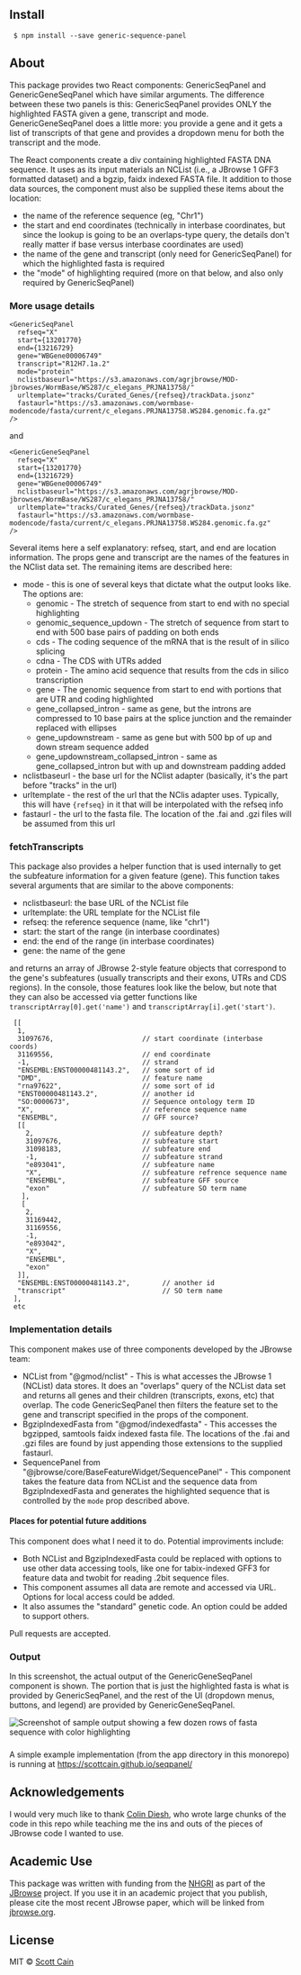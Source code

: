 ## Install

     $ npm install --save generic-sequence-panel

## About

This package provides two React components: GenericSeqPanel and
GenericGeneSeqPanel which have similar arguments. The difference between these
two panels is this: GenericSeqPanel provides ONLY the highlighted FASTA given a
gene, transcript and mode. GenericGeneSeqPanel does a little more: you provide a
gene and it gets a list of transcripts of that gene and provides a dropdown menu
for both the transcript and the mode.

The React components create a div containing highlighted FASTA DNA sequence. It
uses as its input materials an NCList (i.e., a JBrowse 1 GFF3 formatted dataset)
and a bgzip, faidx indexed FASTA file. It addition to those data sources, the
component must also be supplied these items about the location:

- the name of the reference sequence (eg, "Chr1")
- the start and end coordinates (technically in interbase coordinates, but since
  the lookup is going to be an overlaps-type query, the details don't really
  matter if base versus interbase coordinates are used)
- the name of the gene and transcript (only need for GenericSeqPanel) for which
  the highlighted fasta is required
- the "mode" of highlighting required (more on that below, and also only
  required by GenericSeqPanel)

### More usage details

    <GenericSeqPanel
      refseq="X"
      start={13201770}
      end={13216729}
      gene="WBGene00006749"
      transcript="R12H7.1a.2"
      mode="protein"
      nclistbaseurl="https://s3.amazonaws.com/agrjbrowse/MOD-jbrowses/WormBase/WS287/c_elegans_PRJNA13758/"
      urltemplate="tracks/Curated_Genes/{refseq}/trackData.jsonz"
      fastaurl="https://s3.amazonaws.com/wormbase-modencode/fasta/current/c_elegans.PRJNA13758.WS284.genomic.fa.gz"
    />

and

    <GenericGeneSeqPanel
      refseq="X"
      start={13201770}
      end={13216729}
      gene="WBGene00006749"
      nclistbaseurl="https://s3.amazonaws.com/agrjbrowse/MOD-jbrowses/WormBase/WS287/c_elegans_PRJNA13758/"
      urltemplate="tracks/Curated_Genes/{refseq}/trackData.jsonz"
      fastaurl="https://s3.amazonaws.com/wormbase-modencode/fasta/current/c_elegans.PRJNA13758.WS284.genomic.fa.gz"
    />

Several items here a self explanatory: refseq, start, and end are location
information. The props gene and transcript are the names of the features in the
NClist data set. The remaining items are described here:

- mode - this is one of several keys that dictate what the output looks like.
  The options are:
  - genomic - The stretch of sequence from start to end with no special
    highlighting
  - genomic_sequence_updown - The stretch of sequence from start to end with 500
    base pairs of padding on both ends
  - cds - The coding sequence of the mRNA that is the result of in silico
    splicing
  - cdna - The CDS with UTRs added
  - protein - The amino acid sequence that results from the cds in silico
    transcription
  - gene - The genomic sequence from start to end with portions that are UTR and
    coding highlighted
  - gene_collapsed_intron - same as gene, but the introns are compressed to 10
    base pairs at the splice junction and the remainder replaced with ellipses
  - gene_updownstream - same as gene but with 500 bp of up and down stream
    sequence added
  - gene_updownstream_collapsed_intron - same as gene_collapsed_intron but with
    up and downstream padding added
- nclistbaseurl - the base url for the NClist adapter (basically, it's the part
  before "tracks" in the url)
- urltemplate - the rest of the url that the NClis adapter uses. Typically, this
  will have `{refseq}` in it that will be interpolated with the refseq info
- fastaurl - the url to the fasta file. The location of the .fai and .gzi files
  will be assumed from this url

### fetchTranscripts

This package also provides a helper function that is used internally to get the
subfeature information for a given feature (gene). This function takes several
arguments that are similar to the above components:

- nclistbaseurl: the base URL of the NCList file
- urltemplate: the URL template for the NCList file
- refseq: the reference sequence (name, like "chr1")
- start: the start of the range (in interbase coordinates)
- end: the end of the range (in interbase coordinates)
- gene: the name of the gene

and returns an array of JBrowse 2-style feature objects that correspond to the
gene's subfeatures (usually transcripts and their exons, UTRs and CDS regions).
In the console, those features look like the below, but note that they can also
be accessed via getter functions like `transcriptArray[0].get('name')` and
`transcriptArray[i].get('start')`.

```
 [[
  1,
  31097676,                      // start coordinate (interbase coords)
  31169556,                      // end coordinate
  -1,                            // strand
  "ENSEMBL:ENST00000481143.2",   // some sort of id
  "DMD",                         // feature name
  "rna97622",                    // some sort of id
  "ENST00000481143.2",           // another id
  "SO:0000673",                  // Sequence ontology term ID
  "X",                           // reference sequence name
  "ENSEMBL",                     // GFF source?
  [[
    2,                           // subfeature depth?
    31097676,                    // subfeature start
    31098183,                    // subfeature end
    -1,                          // subfeature strand
    "e893041",                   // subfeature name
    "X",                         // subfeature refrence sequence name
    "ENSEMBL",                   // subfeature GFF source
    "exon"                       // subfeature SO term name
   ],
   [
    2,
    31169442,
    31169556,
    -1,
    "e893042",
    "X",
    "ENSEMBL",
    "exon"
  ]],
  "ENSEMBL:ENST00000481143.2",        // another id
  "transcript"                        // SO term name
 ],
 etc
```

### Implementation details

This component makes use of three components developed by the JBrowse team:

- NCList from "@gmod/nclist" - This is what accesses the JBrowse 1 (NCList) data
  stores. It does an "overlaps" query of the NCList data set and returns all
  genes and their children (transcripts, exons, etc) that overlap. The code
  GenericSeqPanel then filters the feature set to the gene and transcript
  specified in the props of the component.
- BgzipIndexedFasta from "@gmod/indexedfasta" - This accesses the bgzipped,
  samtools faidx indexed fasta file. The locations of the .fai and .gzi files
  are found by just appending those extensions to the supplied fastaurl.
- SequencePanel from "@jbrowse/core/BaseFeatureWidget/SequencePanel" - This
  component takes the feature data from NCList and the sequence data from
  BgzipIndexedFasta and generates the highlighted sequence that is controlled by
  the `mode` prop described above.

#### Places for potential future additions

This component does what I need it to do. Potential improviments include:

- Both NCList and BgzipIndexedFasta could be replaced with options to use other
  data accessing tools, like one for tabix-indexed GFF3 for feature data and
  twobit for reading .2bit sequence files.
- This component assumes all data are remote and accessed via URL. Options for
  local access could be added.
- It also assumes the "standard" genetic code. An option could be added to
  support others.

Pull requests are accepted.

### Output

In this screenshot, the actual output of the GenericGeneSeqPanel component is
shown. The portion that is just the highlighted fasta is what is provided by
GenericSeqPanel, and the rest of the UI (dropdown menus, buttons, and legend)
are provided by GenericGeneSeqPanel.

![Screenshot of sample output showing a few dozen rows of fasta sequence with color highlighting](/img/example_output.png)

###

A simple example implementation (from the app directory in this monorepo) is
running at https://scottcain.github.io/seqpanel/

## Acknowledgements

I would very much like to thank [Colin Diesh](https://github.com/cmdcolin), who
wrote large chunks of the code in this repo while teaching me the ins and outs
of the pieces of JBrowse code I wanted to use.

## Academic Use

This package was written with funding from the [NHGRI](http://genome.gov) as
part of the [JBrowse](http://jbrowse.org) project. If you use it in an academic
project that you publish, please cite the most recent JBrowse paper, which will
be linked from [jbrowse.org](http://jbrowse.org).

## License

MIT © [Scott Cain](https://github.com/scottcain)
